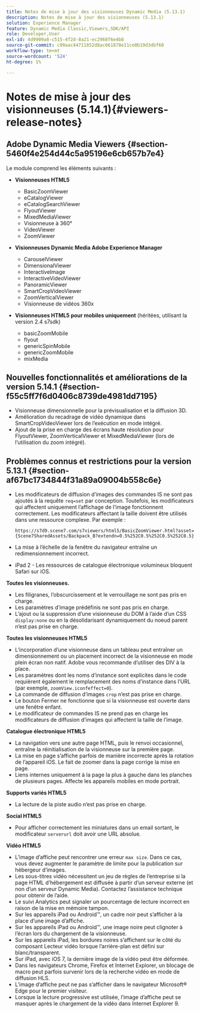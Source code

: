 ```yaml
---
title: Notes de mise à jour des visionneuses Dynamic Media (5.13.1)
description: Notes de mise à jour des visionneuses (5.13.1)
solution: Experience Manager
feature: Dynamic Media Classic,Viewers,SDK/API
role: Developer,User
exl-id: 4d9909a8-c515-4f2d-8a21-ec2968f6e4b8
source-git-commit: c99aac44711852d8ac661878e11ce0b19d3dbf60
workflow-type: tm+mt
source-wordcount: '524'
ht-degree: 1%

---
```


# Notes de mise à jour des visionneuses (5.14.1){#viewers-release-notes}

## Adobe Dynamic Media Viewers {#section-5460f4e254d44c5a95196e6cb657b7e4}

Le module comprend les éléments suivants :

* **Visionneuses HTML5**

   * BasicZoomViewer
   * eCatalogViewer
   * eCatalogSearchViewer
   * FlyoutViewer
   * MixedMediaViewer
   * Visionneuse à 360°
   * VideoViewer
   * ZoomViewer

* **Visionneuses Dynamic Media Adobe Experience Manager**

   * CarouselViewer
   * DimensionalViewer
   * InteractiveImage
   * InteractiveVideoViewer
   * PanoramicViewer
   * SmartCropVideoViewer
   * ZoomVerticalViewer
   * Visionneuse de vidéos 360x

* **Visionneuses HTML5 pour mobiles uniquement**  (héritées, utilisant la version 2.4 s7sdk)

   * basicZoomMobile
   * flyout
   * genericSpinMobile
   * genericZoomMobile
   * mixMedia

## Nouvelles fonctionnalités et améliorations de la version 5.14.1 {#section-f55c5ff7f6d0406c8739de4981dd7195}

* Visionneuse dimensionnelle pour la prévisualisation et la diffusion 3D.
* Amélioration du recadrage de vidéo dynamique dans SmartCropVideoViewer lors de l’exécution en mode intégré.
* Ajout de la prise en charge des écrans haute résolution pour FlyoutViewer, ZoomVerticalViewer et MixedMediaViewer (lors de l’utilisation du zoom intégré).

## Problèmes connus et restrictions pour la version 5.13.1 {#section-af67bc1734844f31a89a09004b558c6e}

* Les modificateurs de diffusion d’images des commandes IS ne sont pas ajoutés à la requête `req=set` par conception. Toutefois, les modificateurs qui affectent uniquement l’affichage de l’image fonctionnent correctement. Les modificateurs affectant la taille doivent être utilisés dans une ressource complexe. Par exemple :

   `https://s7d9.scene7.com/s7viewers/html5/BasicZoomViewer.html?asset= {Scene7SharedAssets/Backpack_B?extendn=0.5%252C0.5%252C0.5%252C0.5}`

* La mise à l’échelle de la fenêtre du navigateur entraîne un redimensionnement incorrect.
* iPad 2 - Les ressources de catalogue électronique volumineux bloquent Safari sur iOS.

**Toutes les visionneuses.**

* Les filigranes, l’obscurcissement et le verrouillage ne sont pas pris en charge.
* Les paramètres d’image prédéfinis ne sont pas pris en charge.
* L’ajout ou la suppression d’une visionneuse du DOM à l’aide d’un CSS `display:none` ou en la désolidarisant dynamiquement du noeud parent n’est pas prise en charge.

**Toutes les visionneuses HTML5**

* L’incorporation d’une visionneuse dans un tableau peut entraîner un dimensionnement ou un placement incorrect de la visionneuse en mode plein écran non natif. Adobe vous recommande d’utiliser des DIV à la place.
* Les paramètres dont les noms d’instance sont explicites dans le code requièrent également le remplacement des noms d’instance dans l’URL (par exemple, `zoomView.iconfeffect=0`).
* La commande de diffusion d’images `crop` n’est pas prise en charge.
* Le bouton Fermer ne fonctionne que si la visionneuse est ouverte dans une fenêtre enfant.
* Le modificateur de commandes IS ne prend pas en charge les modificateurs de diffusion d’images qui affectent la taille de l’image.

**Catalogue électronique HTML5**

* La navigation vers une autre page HTML, puis le renvoi occasionnel, entraîne la réinitialisation de la visionneuse sur la première page.
* La mise en page s’affiche parfois de manière incorrecte après la rotation de l’appareil iOS. Le fait de zoomer dans la page corrige la mise en page.
* Liens internes uniquement à la page la plus à gauche dans les planches de plusieurs pages. Affecte les appareils mobiles en mode portrait.

**Supports variés HTML5**

* La lecture de la piste audio n’est pas prise en charge.

**Social HTML5**

* Pour afficher correctement les miniatures dans un email sortant, le modificateur `serverurl` doit avoir une URL absolue.

**Vidéo HTML5**

* L’image d’affiche peut rencontrer une erreur `max size`. Dans ce cas, vous devez augmenter le paramètre de limite pour la publication sur hébergeur d’images.
* Les sous-titres vidéo nécessitent un jeu de règles de l’entreprise si la page HTML d’hébergement est diffusée à partir d’un serveur externe (et non d’un serveur Dynamic Media). Contactez l’assistance technique pour obtenir de l’aide.
* Le suivi Analytics peut signaler un pourcentage de lecture incorrect en raison de la mise en mémoire tampon.
* Sur les appareils iPad ou Android™, un cadre noir peut s’afficher à la place d’une image d’affiche.
* Sur les appareils iPad ou Android™, une image noire peut clignoter à l’écran lors du chargement de la visionneuse.
* Sur les appareils iPad, les bordures noires s’affichent sur le côté du composant Lecteur vidéo lorsque l’arrière-plan est défini sur blanc/transparent.
* Sur iPad, avec iOS 7, la dernière image de la vidéo peut être déformée.
* Dans les navigateurs Chrome, Firefox et Internet Explorer, un blocage de macro peut parfois survenir lors de la recherche vidéo en mode de diffusion HLS.
* L’image d’affiche peut ne pas s’afficher dans le navigateur Microsoft® Edge pour le premier visiteur.
* Lorsque la lecture progressive est utilisée, l’image d’affiche peut se masquer après le chargement de la vidéo dans Internet Explorer 9.
